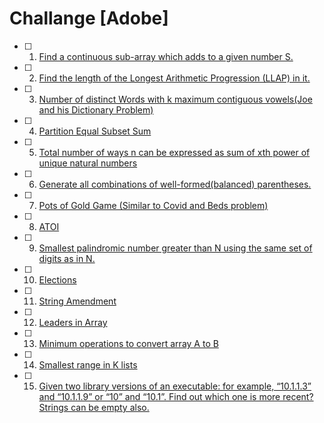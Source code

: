 # Challange [Adobe]

- [ ] 1. [Find a continuous sub-array which adds to a given number S.](https://practice.geeksforgeeks.org/problems/subarray-with-given-sum-1587115621/1)
- [ ] 2. [Find the length of the Longest Arithmetic Progression (LLAP) in it.](https://practice.geeksforgeeks.org/problems/longest-arithmetic-progression1019/1/)
- [ ] 3. [Number of distinct Words with k maximum contiguous vowels(Joe and his Dictionary Problem)](https://practice.geeksforgeeks.org/problems/7b9d245852bd8caf8a27d6d3961429f0a2b245f1/1/)
- [ ] 4. [Partition Equal Subset Sum](https://practice.geeksforgeeks.org/problems/subset-sum-problem2014/1)
- [ ] 5. [Total number of ways n can be expressed as sum of xth power of unique natural numbers](https://practice.geeksforgeeks.org/problems/express-as-sum-of-power-of-natural-numbers5647/1)
- [ ] 6. [Generate all combinations of well-formed(balanced) parentheses.](https://practice.geeksforgeeks.org/problems/generate-all-possible-parentheses/1/)
- [ ] 7. [Pots of Gold Game (Similar to Covid and Beds problem)](https://practice.geeksforgeeks.org/problems/pots-of-gold-game/1/)
- [ ] 8. [ATOI](https://practice.geeksforgeeks.org/problems/implement-atoi/1/)
- [ ] 9. [Smallest palindromic number greater than N using the same set of digits as in N.](https://practice.geeksforgeeks.org/problems/next-higher-palindromic-number-using-the-same-set-of-digits5859/1/)
- [ ] 10. [Elections](https://practice.geeksforgeeks.org/problems/winner-of-an-election-where-votes-are-represented-as-candidate-names-1587115621/1/)
- [ ] 11. [String Amendment](https://practice.geeksforgeeks.org/problems/amend-the-sentence3235/1)
- [ ] 12. [Leaders in Array](https://practice.geeksforgeeks.org/problems/leaders-in-an-array-1587115620/1/)
- [ ] 13. [Minimum operations to convert array A to B ](https://practice.geeksforgeeks.org/problems/minimum-insertions-to-make-two-arrays-equal/1/)
- [ ] 14. [Smallest range in K lists ](https://practice.geeksforgeeks.org/problems/find-smallest-range-containing-elements-from-k-lists/1/)
- [ ] 15. [Given two library versions of an executable: for example, “10.1.1.3” and “10.1.1.9” or “10” and “10.1”. Find out which one is more recent? Strings can be empty also.]()
